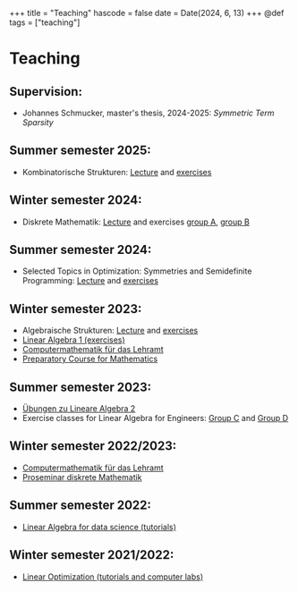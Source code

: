 +++
title = "Teaching"
hascode = false
date = Date(2024, 6, 13)
+++
@def tags = ["teaching"]

# Teaching
## Supervision:
* Johannes Schmucker, master's thesis, 2024-2025: *Symmetric Term Sparsity*

## Summer semester 2025:
* Kombinatorische Strukturen: [Lecture](https://campus.aau.at/studium/course/118893) and [exercises](https://campus.aau.at/studium/course/118894)

## Winter semester 2024:
* Diskrete Mathematik: [Lecture](https://campus.aau.at/studium/course/119239) and exercises [group A](https://campus.aau.at/studium/course/119241), [group B](https://campus.aau.at/studium/course/119240)

## Summer semester 2024:
* Selected Topics in Optimization: Symmetries and Semidefinite Programming: [Lecture](https://campus.aau.at/studium/course/114138) and [exercises](https://campus.aau.at/studium/course/114139)

## Winter semester 2023:
* Algebraische Strukturen: [Lecture](https://campus.aau.at/studium/course/114084) and [exercises](https://campus.aau.at/studium/course/114085)
* [Linear Algebra 1 (exercises)](https://campus.aau.at/studium/course/114088)
* [Computermathematik für das Lehramt](https://campus.aau.at/studium/course/114192)
* [Preparatory Course for Mathematics](https://campus.aau.at/studium/course/114191)

## Summer semester 2023:
* [Übungen zu Lineare Algebra 2](https://campus.aau.at/studium/course/111538)
* Exercise classes for Linear Algebra for Engineers: [Group C](https://campus.aau.at/studium/course/113312) and [Group D](https://campus.aau.at/studium/course/113313)

## Winter semester 2022/2023:
* [Computermathematik für das Lehramt](https://campus.aau.at/studium/course/112590)
* [Proseminar diskrete Mathematik](https://campus.aau.at/studium/course/111592)
## Summer semester 2022:
* [Linear Algebra for data science (tutorials)](https://canvas.tue.nl/courses/19982)

## Winter semester 2021/2022:
* [Linear Optimization (tutorials and computer labs)](https://uvt.osiris-student.nl/#/onderwijscatalogus/extern/cursus/?collegejaar=huidig&taal=en&cursuscode=35B108-B-6)

<!-- ## Coming up: -->
